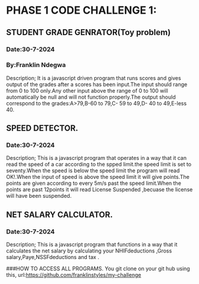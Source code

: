 # PHASE 1 CODE CHALLENGE 1:

## STUDENT GRADE GENRATOR(Toy problem)

### Date:30-7-2024

### By:Franklin Ndegwa

Description;
It is a javascript driven program that runs scores and gives output of the grades after a scores has been input.The input should range from 0 to 100 only.Any other input above the range of 0 to 100 will automatically be null and will not function properly.The output should correspond to the grades:A>79,B-60 to 79,C- 59 to 49,D- 40 to 49,E-less 40.

## SPEED DETECTOR.

### Date:30-7-2024

Description;
This is a javascript program that operates in a way that it can read the speed of a car according to the spped limit.the speed limit is set to seventy.When the speed is below the speed limit the program will read OK!.When the input of speed is above the speed limit it will give points.The points are given according to every 5m/s past the speed limit.When the points are past 12points it will read License Suspended ,becuase the license will have been suspended.

## NET SALARY CALCULATOR.

### Date:30-7-2024

Description;
This is a javascript program that functions in a way that it calculates the net salary by calculating your NHIFdeductions ,Gross salary,Paye,NSSFdeductions and tax .

###HOW TO ACCESS ALL PROGRAMS.
You git clone on your git hub using this, url:https://github.com/franklinstyles/my-challenge
